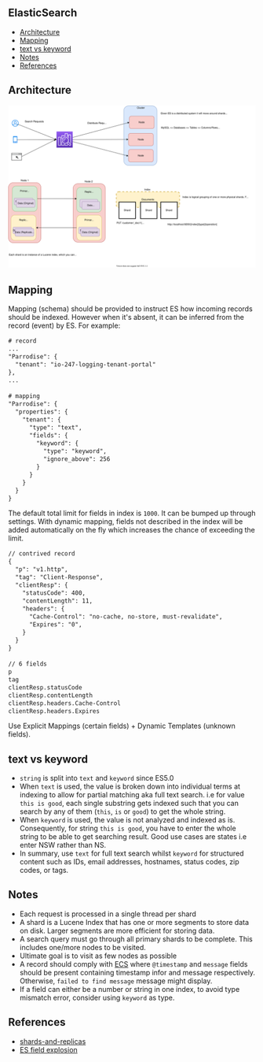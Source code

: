 ## ElasticSearch

- [Architecture](#architecture)
- [Mapping](#mapping)
- [text vs keyword](#text-vs-keyword)
- [Notes](#notes)
- [References](#references)

## Architecture

![elastic-search-arch](./elastic-search-arch.svg)

## Mapping

Mapping (schema) should be provided to instruct ES how incoming records should be indexed. However when it's absent, it can be inferred from the record (event) by ES. For example:
```
# record
...
"Parrodise": {
  "tenant": "io-247-logging-tenant-portal"
},
...

# mapping
"Parrodise": {
  "properties": {
    "tenant": {
      "type": "text",
      "fields": {
        "keyword": {
          "type": "keyword",
          "ignore_above": 256
        }
      }
    }
  }
}
```

The default total limit for fields in index is `1000`. It can be bumped up through settings. With dynamic mapping, fields not described in the index will be added automatically on the fly which increases the chance of exceeding the limit.

```
// contrived record
{
  "p": "v1.http",
  "tag": "Client-Response",
  "clientResp": {
    "statusCode": 400,
    "contentLength": 11,
    "headers": {
      "Cache-Control": "no-cache, no-store, must-revalidate",
      "Expires": "0",
    }
  }
}

// 6 fields
p
tag
clientResp.statusCode
clientResp.contentLength
clientResp.headers.Cache-Control
clientResp.headers.Expires
```

Use Explicit Mappings (certain fields) + Dynamic Templates (unknown fields).

## text vs keyword

- `string` is split into `text` and `keyword` since ES5.0
- When `text` is used, the value is broken down into individual terms at indexing to allow for partial matching aka full text search. i.e for value `this is good`, each single substring gets indexed such that you can search by any of them (`this`, `is` or `good`) to get the whole string.
- When `keyword` is used, the value is not analyzed and indexed as is. Consequently, for string `this is good`, you have to enter the whole string to be able to get searching result. Good use cases are states i.e enter NSW rather than NS.
- In summary, use `text` for full text search whilst `keyword` for structured content such as IDs, email addresses, hostnames, status codes, zip codes, or tags.

## Notes

- Each request is processed in a single thread per shard
- A shard is a Lucene Index that has one or more segments to store data on disk. Larger segments are more efficient for storing data.
- A search query must go through all primary shards to be complete. This includes one/more nodes to be visited.
- Ultimate goal is to visit as few nodes as possible
- A record should comply with [ECS](https://www.elastic.co/guide/en/ecs/current/ecs-using-ecs.html) where `@timestamp` and `message` fields should be present containing timestamp infor and message respectively. Otherwise, `failed to find message` message might display.
- If a field can either be a number or string in one index, to avoid type mismatch error, consider using `keyword` as type.

## References

- [shards-and-replicas](https://stackoverflow.com/questions/15694724/shards-and-replicas-in-elasticsearch)
- [ES field explosion](https://medium.com/handy-tech/elasticsearch-field-explosion-ca0a21f97a4a)
